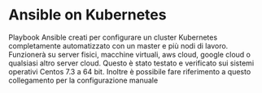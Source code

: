 # Ansible on Kubernetes

Playbook Ansible creati per configurare un cluster Kubernetes completamente automatizzato con un master e più nodi di lavoro. 
Funzionerà su server fisici, macchine virtuali, aws cloud, google cloud o qualsiasi altro server cloud. Questo è stato testato e verificato sui sistemi operativi Centos 7.3 a 64 bit. 
Inoltre è possibile fare riferimento a questo collegamento per la configurazione manuale
